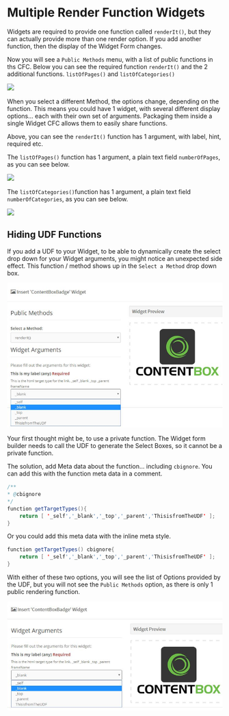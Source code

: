 # Multiple Render Function Widgets

Widgets are required to provide one function called `renderIt()`, but they can actually provide more than one render option. If you add another function, then the display of the Widget Form changes.

Now you will see a `Public Methods` menu, with a list of public functions in ths CFC. Below you can see the required function `renderIt()` and the 2 additional functions. `listOfPages()` and `listOfCategories()`

![](../../../.gitbook/assets/cb_widget_multiple_render.jpg)

When you select a different Method, the options change, depending on the function. This means you could have 1 widget, with several different display options... each with their own set of arguments. Packaging them inside a single Widget CFC allows them to easily share functions.

Above, you can see the `renderIt()` function has 1 argument, with label, hint, required etc.

The `listOfPages()` function has 1 argument, a plain text field `numberOfPages`, as you can see below. 

![](../../../.gitbook/assets/cb_widget_multiple_render2.jpg)

The `listOfCategories()`function has 1 argument, a plain text field `numberOfCategories`, as you can see below. 

![](../../../.gitbook/assets/cb_widget_multiple_render3.jpg)

## Hiding UDF Functions

If you add a UDF to your Widget, to be able to dynamically create the select drop down for your Widget arguments, you might notice an unexpected side effect. This function / method shows up in the `Select a Method` drop down box.

![](../../../.gitbook/assets/cb_widget_argument_optionsUDF.jpg)

Your first thought might be, to use a private function. The Widget form builder needs to call the UDF to generate the Select Boxes, so it cannot be a private function.

The solution, add Meta data about the function... including `cbignore`. You can add this with the function meta data in a comment.

```java
/**
* @cbignore
*/
function getTargetTypes(){
    return [ '_self','_blank','_top','_parent','ThisisfromTheUDF' ];
}
```

Or you could add this meta data with the inline meta style.

```java
function getTargetTypes() cbignore{
    return [ '_self','_blank','_top','_parent','ThisisfromTheUDF' ];
}
```

With either of these two options, you will see the list of Options provided by the UDF, but you will not see the `Public Methods` option, as there is only 1 public rendering function.

![](../../../.gitbook/assets/cb_widget_argument_optionsUDF_fixed.jpg)

